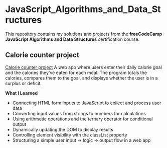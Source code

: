 # JavaScript_Algorithms_and_Data_Structures

This repository contains my solutions and projects from the **freeCodeCamp JavaScript Algorithms and Data Structures** certification course.


## Calorie counter project
[Calorie counter project](https://github.com/AnaRomanovaWork/JavaScript_Algorithms_and_Data_Structures/tree/master/calorie_counter)
A web app where users enter their daily calorie goal and the calories they’ve eaten for each meal. 
The program totals the calories, compares them to the goal, and displays whether the user is in a surplus or deficit.

**What I Learned**
- Connecting HTML form inputs to JavaScript to collect and process user data
- Converting input values from strings to numbers for calculations
- Using arithmetic operations and the ternary operator for conditional output
- Dynamically updating the DOM to display results
- Controlling element visibility with the classList property
- Structuring a simple user input → logic → output flow in a web app

